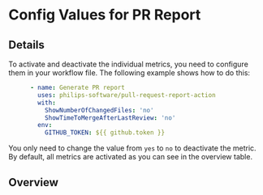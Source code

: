 # Config Values for PR Report

## Details

To activate and deactivate the individual metrics, you need to configure them in
your workflow file. The following example shows how to do this:

```yaml
      - name: Generate PR report
        uses: philips-software/pull-request-report-action
        with:
          ShowNumberOfChangedFiles: 'no'
          ShowTimeToMergeAfterLastReview: 'no'
        env:
          GITHUB_TOKEN: ${{ github.token }}
```

You only need to change the value from `yes` to `no` to deactivate the metric.
By default, all metrics are activated as you can see in the overview table.

## Overview
